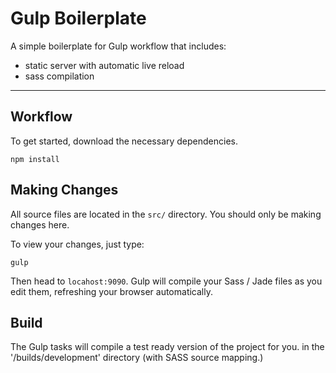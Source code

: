 # Gulp Boilerplate


A simple boilerplate for Gulp workflow that includes:

- static server with automatic live reload
- sass compilation


------

## Workflow

To get started, download the necessary dependencies.

```npm install```


## Making Changes

All source files are located in the `src/` directory. You should only be making changes here.

To view your changes, just type:

```gulp```

Then head to `locahost:9090`. Gulp will compile your Sass / Jade files as you edit them, refreshing your browser automatically.



## Build

The Gulp tasks will compile a test ready version of the project for you. in the '/builds/development' directory (with SASS source mapping.)
